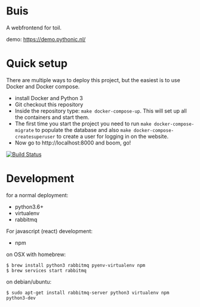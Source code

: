 Buis
====

A webfrontend for toil.

demo: https://demo.pythonic.nl/


Quick setup
===========

There are multiple ways to deploy this project, but the easiest is to use Docker and Docker compose.

* install Docker and Python 3
* Git checkout this repository
* Inside the repository type: `make docker-compose-up`. This will set up all the containers and start them.
* The first time you start the project you need to run `make docker-compose-migrate` to populate the database and also
  `make docker-compose-createsuperuser` to create a user for logging in on the website.
* Now go to http://localhost:8000 and boom, go! 


[![Build Status](https://travis-ci.org/gijzelaerr/buis.svg?branch=master)](https://travis-ci.org/gijzelaerr/buis)


Development
===========

for a normal deployment:

 * python3.6+
 * virtualenv
 * rabbitmq
 
For javascript (react) development:
 
 * npm
 
on OSX with homebrew:
```
$ brew install python3 rabbitmq pyenv-virtualenv npm
$ brew services start rabbitmq
```

on debian/ubuntu:
```
$ sudo apt-get install rabbitmq-server python3 virtualenv npm  python3-dev
```
